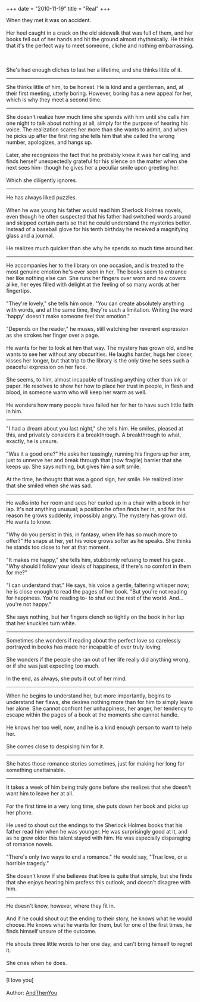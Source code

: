 +++
date = "2010-11-19"
title = "Real"
+++

When they met it was on accident.
<br><br>
Her heel caught in a crack on the old sidewalk that was full of them, and her books fell out of her hands and hit the ground almost rhythmically. He thinks that it's the perfect way to meet someone, cliche and nothing embarrassing.
<!--more-->
<br><br>
She's had enough cliches to last her a lifetime, and she thinks little of it.

***

She thinks little of him, to be honest. He is kind and a gentleman, and, at their first meeting, utterly boring. However, boring has a new appeal for her, which is why they meet a second time.

***

She doesn't realize how much time she spends with him until she calls him one night to talk about nothing at all, simply for the purpose of hearing his voice. The realization scares her more than she wants to admit, and when he picks up after the first ring she tells him that she called the wrong number, apologizes, and hangs up.
<br><br>
Later, she recognizes the fact that he probably knew it was her calling, and finds herself unexpectedly grateful for his silence on the matter when she next sees him- though he gives her a peculiar smile upon greeting her.
<br><br>
Which she diligently ignores.  

***

He has always liked puzzles.
<br><br>
When he was young his father would read him Sherlock Holmes novels, even though he often suspected that his father had switched words around and skipped certain parts so that he could understand the mysteries better. Instead of a baseball glove for his tenth birthday he received a magnifying glass and a journal.
<br><br>
He realizes much quicker than she why he spends so much time around her.

***

He accompanies her to the library on one occasion, and is treated to the most genuine emotion he's ever seen in her. The books seem to entrance her like nothing else can. She runs her fingers over worn and new covers alike, her eyes filled with delight at the feeling of so many words at her fingertips.
<br><br>
"They're lovely," she tells him once. "You can create absolutely anything with words, and at the same time, they're such a limitation. Writing the word 'happy' doesn't make someone feel that emotion."
<br><br>
"Depends on the reader," he muses, still watching her reverent expression as she strokes her finger over a page.
<br><br>
He wants for her to look at him that way. The mystery has grown old, and he wants to see her without any obscurities. He laughs harder, hugs her closer, kisses her longer, but that trip to the library is the only time he sees such a peaceful expression on her face.
<br><br>
She seems, to him, almost incapable of trusting anything other than ink or paper. He resolves to show her how to place her trust in people, in flesh and blood, in someone warm who will keep her warm as well.
<br><br>
He wonders how many people have failed her for her to have such little faith in him.

***

"I had a dream about you last night," she tells him. He smiles, pleased at this, and privately considers it a breakthrough. A breakthrough to what, exactly, he is unsure.
<br><br>
"Was it a good one?" He asks her teasingly, running his fingers up her arm, just to unnerve her and break through that (now fragile) barrier that she keeps up. She says nothing, but gives him a soft smile.
<br><br>
At the time, he thought that was a good sign, her smile. He realized later that she smiled when she was sad.

***

He walks into her room and sees her curled up in a chair with a book in her lap. It's not anything unusual; a position he often finds her in, and for this reason he grows suddenly, impossibly angry. The mystery has grown old. He wants to know.
<br><br>
"Why do you persist in this, in fantasy, when life has so much more to offer?" He snaps at her, yet his voice grows softer as he speaks. She thinks he stands too close to her at that moment.
<br><br>
"It makes me happy," she tells him, stubbornly refusing to meet his gaze. "Why should I follow your ideals of happiness, if there's no comfort in them for me?"
<br><br>
"I can understand that." He says, his voice a gentle, faltering whisper now; he is close enough to read the pages of her book. "But you're not reading for happiness. You're reading to- to shut out the rest of the world. And... you're not happy."
<br><br>
She says nothing, but her fingers clench so tightly on the book in her lap that her knuckles turn white.

***

Sometimes she wonders if reading about the perfect love so carelessly portrayed in books has made her incapable of ever truly loving.
<br><br>
She wonders if the people she ran out of her life really did anything wrong, or if she was just expecting too much.
<br><br>
In the end, as always, she puts it out of her mind.

***

When he begins to understand her, but more importantly, begins to understand her flaws, she desires nothing more than for him to simply leave her alone. She cannot confront her unhappiness, her anger, her tendency to escape within the pages of a book at the moments she cannot handle.
<br><br>
He knows her too well, now, and he is a kind enough person to want to help her.
<br><br>
She comes close to despising him for it.

***

She hates those romance stories sometimes, just for making her long for something unattainable.

***

It takes a week of him being truly gone before she realizes that she doesn't want him to leave her at all.
<br><br>
For the first time in a very long time, she puts down her book and picks up her phone.
<br><br>
He used to shout out the endings to the Sherlock Holmes books that his father read him when he was younger. He was surprisingly good at it, and as he grew older this talent stayed with him. He was especially disparaging of romance novels.
<br><br>
"There's only two ways to end a romance." He would say, "True love, or a horrible tragedy."
<br><br>
She doesn't know if she believes that love is quite that simple, but she finds that she enjoys hearing him profess this outlook, and doesn't disagree with him.

***

He doesn't know, however, where they fit in.
<br><br>
And if he could shout out the ending to their story, he knows what he would choose. He knows what he wants for them, but for one of the first times, he finds himself unsure of the outcome.
<br><br>
He shouts three little words to her one day, and can't bring himself to regret it.
<br><br>
She cries when he does.

***

[I love you]
<br><br>
Author: [AndThenYou](http://www.deviantart.com/art/Real-186741075)
